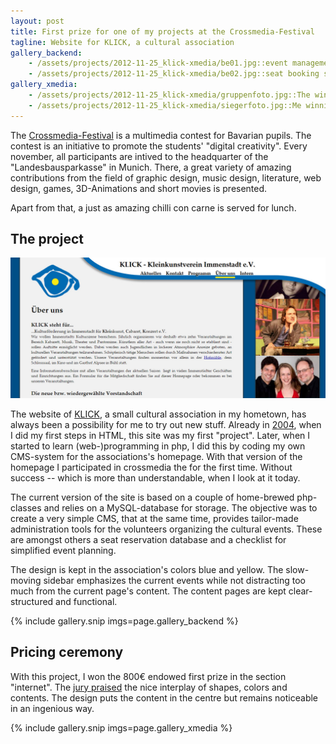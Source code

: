 ```yaml
---
layout: post
title: First prize for one of my projects at the Crossmedia-Festival 
tagline: Website for KLICK, a cultural association
gallery_backend:
    - /assets/projects/2012-11-25_klick-xmedia/be01.jpg::event management
    - /assets/projects/2012-11-25_klick-xmedia/be02.jpg::seat booking system
gallery_xmedia:
    - /assets/projects/2012-11-25_klick-xmedia/gruppenfoto.jpg::The winners of all sections
    - /assets/projects/2012-11-25_klick-xmedia/siegerfoto.jpg::Me winning the prize
---
```


The [Crossmedia-Festival](http://www.crossmedia-festival.de) is a multimedia contest for Bavarian pupils. The contest is an initiative to promote the students' "digital creativity". Every november, all participants are intived to the headquarter of the "Landesbausparkasse" in Munich. There, a great variety of amazing contributions from the field of graphic design, music design, literature, web design, games, 3D-Animations and short movies is presented.

Apart from that, a just as amazing chilli con carne is served for lunch.


## The project
[![Screenshot of the homepage](/assets/projects/2012-11-25_klick-xmedia/home.jpg)](http://www.klick-immenstadt.de/)

The website of [KLICK](http://www.klick-immenstadt.de/), a small cultural association in my hometown, has always been a possibility for me to try out new stuff. Already in [2004](http://www.klick-immenstadt.de/_bis2004/), when I did my first steps in HTML, this site was my first "project". Later, when I started to learn (web-)programming in php, I did this by coding my own CMS-system for the associations's homepage. With that version of the homepage I participated in crossmedia 
the for the first time. Without success -- which is more than understandable, when I look at it today. 

The current version of the site is based on a couple of home-brewed php-classes and relies on a MySQL-database for storage. The objective was to create a very simple CMS, that at the same time, provides tailor-made administration tools for the volunteers organizing the cultural events. These are amongst others a seat reservation database and a checklist for simplified event planning. 

The design is kept in the association's colors blue and yellow. The slow-moving sidebar emphasizes the current events while not distracting too much from the current page's content. The content pages are kept clear-structured and functional. 

{% include gallery.snip imgs=page.gallery_backend %}


## Pricing ceremony
With this project, I won the 800€ endowed first prize in the section "internet". The [jury praised](http://www.crossmedia-festival.de/index.php?option=com_content&view=article&id=85&Itemid=86) the nice interplay of shapes, colors and contents. The design puts the content in the centre but remains noticeable in an ingenious way.  

{% include gallery.snip imgs=page.gallery_xmedia %}

